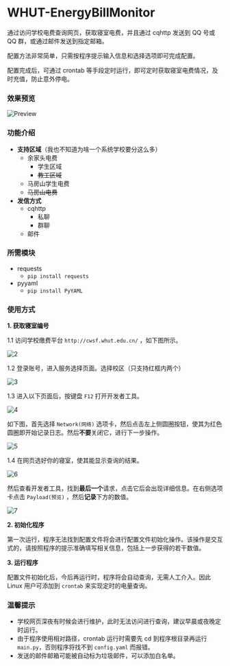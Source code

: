 # WHUT-EnergyBillMonitor

通过访问学校电费查询网页，获取寝室电费，并且通过 cqhttp 发送到 QQ 号或 QQ 群，或通过邮件发送到指定邮箱。

配置方法非常简单，只需按程序提示输入信息和选择选项即可完成配置。

配置完成后，可通过 crontab 等手段定时运行，即可定时获取寝室电费情况，及时充值，防止意外停电。

### 效果预览

![Preview](https://assets.zouht.com/img/md/WHUT-EnergyBillMonitor-README-01.png)

### 功能介绍

- **支持区域**（我也不知道为啥一个系统学校要分这么多）
    - 余家头电费
        - 学生区域
        - ~~教工区域~~
    - 马房山学生电费
    - ~~马房山电费~~
- **发信方式**
    - cqhttp
        - 私聊
        - 群聊
    - 邮件

### 所需模块

- requests
    - `pip install requests`
- pyyaml
    - `pip install PyYAML`

### 使用方式

**1. 获取寝室编号**

1.1 访问学校缴费平台 `http://cwsf.whut.edu.cn/` ，如下图所示。

![2](https://assets.zouht.com/img/md/WHUT-EnergyBillMonitor-README-02.png)

1.2 登录账号，进入服务选择页面。选择校区（只支持红框内两个）

![3](https://assets.zouht.com/img/md/WHUT-EnergyBillMonitor-README-03.png)

1.3 进入以下页面后，按键盘 `F12` 打开开发者工具。

![4](https://assets.zouht.com/img/md/WHUT-EnergyBillMonitor-README-04.png)

如下图，首先选择 `Network(网络)` 选项卡，然后点击左上侧圆圈按钮，使其为红色圆圈即开始记录日志。然后**不要**关闭它，进行下一步操作。

![5](https://assets.zouht.com/img/md/WHUT-EnergyBillMonitor-README-05.png)

1.4 在网页选好你的寝室，使其能显示查询的结果。

![6](https://assets.zouht.com/img/md/WHUT-EnergyBillMonitor-README-06.png)

然后查看开发者工具，找到**最后一个**请求，点击它后会出现详细信息。在右侧选项卡点击 `Payload(预览)` ，然后**记录**下方的数值。 

![7](https://assets.zouht.com/img/md/WHUT-EnergyBillMonitor-README-07.png)

**2. 初始化程序**

第一次运行，程序无法找到配置文件将会进行配置文件初始化操作。该操作是交互式的，请按照程序的提示准确填写相关信息，包括上一步获得的若干数值。

**3. 运行程序**

配置文件初始化后，今后再运行时，程序将会自动查询，无需人工介入。因此 Linux 用户可添加到 `crontab` 来实现定时的电量查询。

### 温馨提示

- 学校网页深夜有时候会进行维护，此时无法访问进行查询，建议早晨或夜晚定时运行。
- 由于程序使用相对路径，crontab 运行时需要先 cd 到程序根目录再运行 `main.py`，否则程序将找不到 `config.yaml` 而报错。
- 发送的邮件邮箱可能被自动标为垃圾邮件，可以添加白名单。
